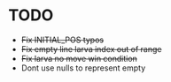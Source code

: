 # TODO

* ~~Fix INITIAL_POS typos~~
* ~~Fix empty line larva index out of range~~
* ~~Fix larva no move win condition~~
* Dont use nulls to represent empty

